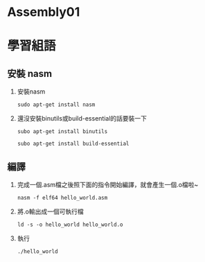 # Assembly01

# 學習組語
<!--more-->
## 安裝 nasm
1.  安裝nasm
    ```
    sudo apt-get install nasm
    ```
2. 還沒安裝binutils或build-essential的話要裝一下
    ```
    subo apt-get install binutils
    ```
    ```
    subo apt-get install build-essential
    ```

## 編譯

1. 完成一個.asm檔之後照下面的指令開始編譯，就會產生一個.o檔啦~
    ```
    nasm -f elf64 hello_world.asm
    ```
2. 將.o輸出成一個可執行檔
    ```
    ld -s -o hello_world hello_world.o
    ```
3. 執行
    ```
    ./hello_world
    ```
